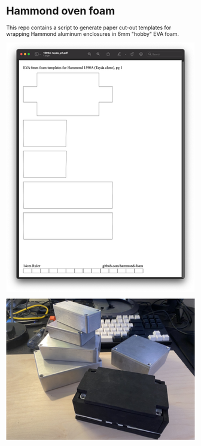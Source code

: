 # Hammond oven foam

This repo contains a script to generate paper cut-out templates
for wrapping Hammond aluminum enclosures in 6mm "hobby" EVA foam.

![](media/template.png)

![](media/IMG_1464.jpg)
